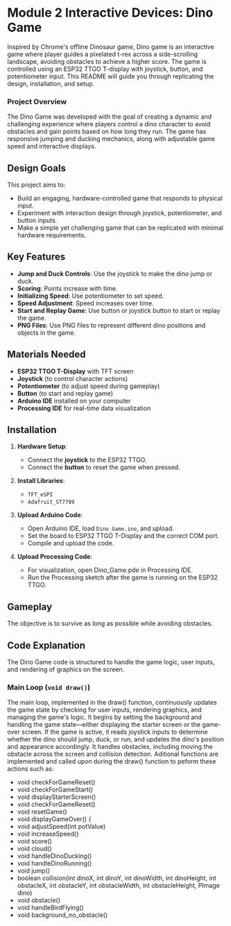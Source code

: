 # Module 2 Interactive Devices: Dino Game
Inspired by Chrome's offline Dinosaur game, Dino game is an interactive game where player guides a pixelated t-rex across a side-scrolling landscape, avoiding obstacles to achieve a higher score. The game is controlled using an ESP32 TTGO T-display with joystick, button, and potentiometer input. This README will guide you through replicating the design, installation, and setup.

### Project Overview
The Dino Game was developed with the goal of creating a dynamic and challenging experience where players control a dino character to avoid obstacles and gain points based on how long they run. The game has responsive jumping and ducking mechanics, along with adjustable game speed and interactive displays.

## Design Goals
This project aims to:
- Build an engaging, hardware-controlled game that responds to physical input.
- Experiment with interaction design through joystick, potentiometer, and button inputs.
- Make a simple yet challenging game that can be replicated with minimal hardware requirements.

## Key Features  <!-- H3: For subsections within a section -->
- **Jump and Duck Controls**: Use the joystick to make the dino jump or duck.
- **Scoring**: Points increase with time.
- **Initializing Speed**: Use potentiometer to set speed.
- **Speed Adjustment**: Speed increases over time.
- **Start and Replay Game**: Use button or joystick button to start or replay the game.
- **PNG Files**: Use PNG files to represent different dino positions and objects in the game.

## Materials Needed
- **ESP32 TTGO T-Display** with TFT screen
- **Joystick** (to control character actions)
- **Potentiometer** (to adjust speed during gameplay)
- **Button** (to start and replay game)
- **Arduino IDE** installed on your computer
- **Processing IDE** for real-time data visualization

## Installation
1. **Hardware Setup**:
   - Connect the **joystick** to the ESP32 TTGO.
   - Connect the **button** to reset the game when pressed.

2. **Install Libraries**:
   - `TFT_eSPI`
   - `Adafruit_ST7789`

3. **Upload Arduino Code**:
   - Open Arduino IDE, load `Dino_Game.ino`, and upload.
   - Set the board to ESP32 TTGO T-Display and the correct COM port.
   - Compile and upload the code.
  
3. **Upload Processing Code**:
   - For visualization, open Dino_Game.pde in Processing IDE.
   - Run the Processing sketch after the game is running on the ESP32 TTGO.
  
## Gameplay
The objective is to survive as long as possible while avoiding obstacles.

## Code Explanation
The Dino Game code is structured to handle the game logic, user inputs, and rendering of graphics on the screen.

### Main Loop (`void draw()`)
The main loop, implemented in the draw() function, continuously updates the game state by checking for user inputs, rendering graphics, and managing the game's logic. It begins by setting the background and handling the game state—either displaying the starter screen or the game-over screen. If the game is active, it reads joystick inputs to determine whether the dino should jump, duck, or run, and updates the dino's position and appearance accordingly. It handles obstacles, including moving the obstacle across the screen and collision detection. Aditional functions are implemented and called upon during the draw() function to peform these actions such as:
- void checkForGameReset()
- void checkForGameStart()
- void displayStarterScreen()
- void checkForGameReset()
- void resetGame()
- void displayGameOver() {
- void adjustSpeed(int potValue)
- void increaseSpeed()
- void score()
- void cloud()
- void handleDinoDucking()
- void handleDinoRunning()
- void jump()
- boolean collision(int dinoX, int dinoY, int dinoWidth, int dinoHeight, int obstacleX, int obstacleY, int obstacleWidth, int obstacleHeight, PImage dino)
- void obstacle()
- void handleBirdFlying()
- void background_no_obstacle()
